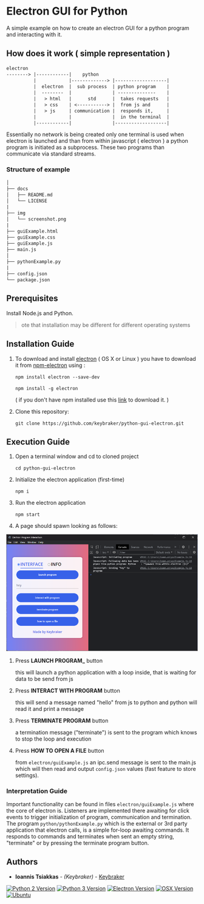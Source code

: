 # Electron GUI for Python

A simple example on how to create an electron GUI for a python program and interacting with it.

## How does it work ( simple representation )

```text
electron
--------> |------------|    python
          |            |-------------> |-------------------|
          |  electron  |  sub process  | python program    |
          |  --------  |               | --------------    |
          |   > html   |      std      |  takes requests   |
          |   > css    | <-----------> |  from js and      |
          |   > js     | communication |  responds it,     |
          |            |               |  in the terminal  |
          |------------|               |-------------------|
```

Essentially no network is being created only one terminal is used when electron is launched and than from
within javascript ( electron ) a python program is initiated as a subprocess.
These two programs than communicate via standard streams.

### Structure of example

```text
│
├── docs
│   ├── README.md
│   └── LICENSE
|
├── img
│   └── screenshot.png
|
├── guiExample.html
├── guiExample.css
├── guiExample.js
├── main.js
│
├── pythonExample.py
|
├── config.json
└── package.json
```

## Prerequisites

Install Node.js and Python.

> ote that installation may be different for different operating systems

## Installation Guide

1. To download and install [electron](https://electron.atom.io) ( OS X or Linux ) you have to download it from [npm-electron](https://www.npmjs.com/package/electron) using :

   ```
   npm install electron --save-dev
   ```

   ```
   npm install -g electron
   ```

   ( if you don't have npm installed use this [link](https://nodejs.org/en/download/) to download it. )

2. Clone this repository:
   ```
   git clone https://github.com/keybraker/python-gui-electron.git
   ```

## Execution Guide

1. Open a terminal window and cd to cloned project

   ```
   cd python-gui-electron
   ```

2. Initialize the electron application (first-time)

   ```
   npm i
   ```

3. Run the electron application

   ```
   npm start
   ```

4. A page should spawn looking as follows:

![alt text](../img/screenshot.png)

1. Press **LAUNCH PROGRAM\_** button

   this will launch a python application with a loop inside,
   that is waiting for data to be send from js

2. Press **INTERACT WITH PROGRAM** button

   this will send a message named "hello" from js to python
   and python will read it and print a message

3. Press **TERMINATE PROGRAM** button

   a termination message ("terminate") is sent to the program which knows
   to stop the loop and execution

4. Press **HOW TO OPEN A FILE** button

   from `electron/guiExample.js` an ipc.send message is sent to the main.js
   which will then read and output `config.json` values (fast feature to store settings).

### Interpretation Guide

Important functionality can be found in files `electron/guiExample.js` where the core of electron is. Listeners are implemented there awaiting for click events to trigger initialization of program, communication and termination. The program `python/pythonExample.py` which is the external or 3rd party application that electron calls, is a simple for-loop awaiting commands. It responds to commands and terminates when sent an empty string, "terminate" or by pressing the terminate program button.

## Authors

- **Ioannis Tsiakkas** - _(Keybraker)_ - [Keybraker](https://github.com/keybraker)

[![Python 2 Version](https://img.shields.io/badge/Python-2.7.16-green.svg)](https://www.python.org/downloads/)
[![Python 3 Version](https://img.shields.io/badge/Python-3.9.1-green.svg)](https://www.python.org/download/releases/3.0/)
[![Electron Version](https://img.shields.io/badge/electron-v23.1.0-green.svg)](https://electron.atom.io)
[![OSX Version](https://img.shields.io/badge/OS%20X-v13.1-green.svg)](https://www.apple.com/lae/macos/big-sur/)
[![Ubuntu](https://img.shields.io/badge/Ubuntu-v20.0.4-green.svg)](https://ubuntu.com)

